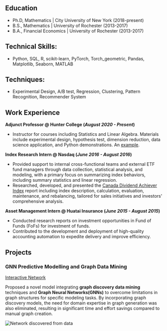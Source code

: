 
## Education
- Ph.D, Mathematics | City University of New York (2018-present)
- B.S., Mathematics | University of Rochester (2013-2017)
- B.A., Financial Economics  | University of Rochester (2013-2017)

## Technical Skills: 
- Python, SQL, R, scikit-learn, PyTorch, Torch_geometric, Pandas, Matplotlib, Seaborn, MATLAB

## Techniques:
- Experimental Design, A/B test, Regression, Clustering, Pattern Recognition, Recommender System

## Work Experience
**Adjunct Professor @ Hunter College (_August 2020 - Present_)**
- Instructor for courses including Statistics and Linear Algebra. Materials include experimental design, hypothesis test, dimension reduction, data science application, and Python demonstrations. An [example](https://github.com/cocoxhuang/STAT213/blob/main/chap10%20Hypothesis%20Testing%20Using%20a%20Single%20Sample.ipynb).

**Index Research Intern @ Nasdaq (_June 2016 - August 2016_)**
- Provided support to internal cross-functional teams and external ETF fund managers through data collection, statistical analysis, and modeling, with a primary focus on summarizing index behaviors, including summary statistics and linear regression.
- Researched, developed, and presented the [Canada Dividend Achiever Index](https://indexes.nasdaqomx.com/Index/Overview/DACATR)  report including index description, calculation, evaluation, maintenance, and rebalancing, tailored for sales initiatives and investors' comprehensive analysis.

**Asset Management Intern @ Huatai Insurance (_June 2015 - August 2015_)**
- Conducted research reports on investment opportunities in Fund of Funds (FoFs) for investment of funds.
- Contributed to the development and deployment of high-quality accounting automation to expedite delivery and improve efficiency.

## Projects
### GNN Predictive Modelling and Graph Data Mining
[Interactive Network](https://cocoxhuang.github.io/Plotly_dem/)

Proposed a novel model integrating **graph discovery data mining** techniques and **Graph Neural Networks(GNNs)** to overcome limitations in graph structures for specific modeling tasks. By incorporating graph discovery models, the need for domain expertise in graph generation was also eliminated, resulting in significant time and effort savings compared to manual graph creation.

![Network discovered from data](/assets/img/glasso_graph.png=100x100)
